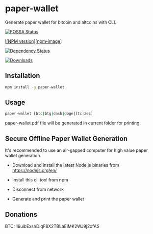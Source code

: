 # paper-wallet

Generate paper wallet for bitcoin and altcoins with CLI.

[![FOSSA Status](https://app.fossa.io/api/projects/git%2Bgithub.com%2Fharietqyun%2Fpaper-wallet.svg?type=shield)](https://app.fossa.io/projects/git%2Bgithub.com%2Fharietqyun%2Fpaper-wallet?ref=badge_shield)

[![NPM version][npm-image]][npm-url]

[![Dependency Status](https://img.shields.io/david/package/paper-wallet.svg?style=flat-square)](https://david-dm.org/package/paper-wallet)

[![Downloads][downloads-image]][downloads-url]


[npm-url]: https://www.npmjs.com/package/paper-wallet

[downloads-image]: https://img.shields.io/npm/dm/paper-wallet.svg?style=flat-square
[downloads-url]: https://www.npmjs.com/package/paper-wallet

## Installation
```bash
npm install -g paper-wallet
```

## Usage
```bash
paper-wallet [btc|btg|dash|doge|ltc|zec]
```

paper-wallet.pdf file will be generated in current folder for printing.

## Secure Offline Paper Wallet Generation

It's recommended to use an air-gapped computer for high value paper wallet generation. 

* Download and install the latest Node.js binaries from https://nodejs.org/en/

* Install this cli tool from npm

* Disconnect from network

* Generate and print the paper wallet

## Donations
BTC: 19uibExshDiqF8X2TBLaEiMK2WJ9j2xfAS

